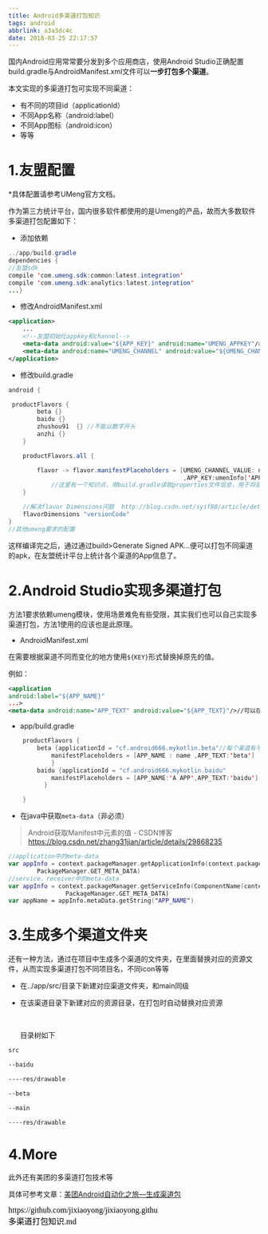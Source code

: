 ```yaml
---
title: Android多渠道打包知识
tags: android
abbrlink: a3a3dc4c
date: 2018-03-25 22:17:57
---
```


国内Android应用常常要分发到多个应用商店，使用Android Studio正确配置build.gradle与AndroidManifest.xml文件可以**一步打包多个渠道**。

本文实现的多渠道打包可实现不同渠道：

* 有不同的项目id（applicationId）
* 不同App名称（android:label）
* 不同App图标（android:icon）
* 等等



# 1.友盟配置

*具体配置请参考UMeng官方文档。

作为第三方统计平台，国内很多软件都使用的是Umeng的产品，故而大多数软件多渠道打包配置如下：

* 添加依赖

```java
../app/build.gradle
dependencies {
//友盟sdk
compile 'com.umeng.sdk:common:latest.integration'
compile 'com.umeng.sdk:analytics:latest.integration'
...}
```

* 修改AndroidManifest.xml

```xml
<application>
	...
	<!--友盟初始化appkey和channel-->
    <meta-data android:value="${APP_KEY}" android:name="UMENG_APPKEY"/>
    <meta-data android:name="UMENG_CHANNEL" android:value="${UMENG_CHANNEL_VALUE}" />
</application>
```

* 修改build.gradle

```java
android {

 productFlavors {
        beta {}
        baidu {}
        zhushou91  {} //不能以数字开头
        anzhi {}
    }

    productFlavors.all {

        flavor -> flavor.manifestPlaceholders = [UMENG_CHANNEL_VALUE: name
                                                 ,APP_KEY:umenInfo['APP_KEY']]
            //这里有一个知识点，用build.gradle读取properties文件信息，用于将部分信息统一放置在本地配置文件中，避免泄漏，若无此类要求可直接使用 APP_KEY:'da15d26d1a'等
    }

    //解决flavor Dimensions问题  http://blog.csdn.net/syif88/article/details/75009663
    flavorDimensions "versionCode"
}
//其他umeng要求的配置
```

这样编译完之后，通过通过build>Generate Signed APK...便可以打包不同渠道的apk，在友盟统计平台上统计各个渠道的App信息了。

# 2.Android Studio实现多渠道打包

方法1要求依赖umeng模块，使用场景难免有些受限，其实我们也可以自己实现多渠道打包，方法1使用的应该也是此原理。

* AndroidManifest.xml

在需要根据渠道不同而变化的地方使用`${KEY}`形式替换掉原先的值。

例如：

```xml
<application
android:label="${APP_NAME}"
...>
<meta-data android:name="APP_TEXT" android:value="${APP_TEXT}"/>//可以在java文件中获取到
```

* app/build.gradle

```java
    productFlavors {
        beta {applicationId = "cf.android666.mykotlin.beta"//每个渠道有不同的包名
            manifestPlaceholders = [APP_NAME : name ,APP_TEXT:'beta']
            }
        baidu {applicationId = "cf.android666.mykotlin.baidu"
            manifestPlaceholders = [APP_NAME:'A APP',APP_TEXT:'baidu']
          }

    }
```

* 在java中获取`meta-data`（非必须）

> Android获取Manifest中<meta-data>元素的值 - CSDN博客  https://blog.csdn.net/zhang31jian/article/details/29868235

```kotlin
//application中的meta-data
var appInfo = context.packageManager.getApplicationInfo(context.packageName,
        PackageManager.GET_META_DATA)
//service、receiver中的meta-data
var appInfo = context.packageManager.getServiceInfo(ComponentName(context,MService::class.java),
                PackageManager.GET_META_DATA)
var appName = appInfo.metaData.getString("APP_NAME")
```

# 3.生成多个渠道文件夹

还有一种方法，通过在项目中生成多个渠道的文件夹，在里面替换对应的资源文件，从而实现多渠道打包不同项目名，不同icon等等

* 在../app/src/目录下新建对应渠道文件夹，和main同级

* 在该渠道目录下新建对应的资源目录，在打包时自动替换对应资源

  ​

  目录树如下

```xml
src

--baidu

----res/drawable

--beta

--main

----res/drawable

```

# 4.More

此外还有美团的多渠道打包技术等

具体可参考文章：[美团Android自动化之旅—生成渠道包](https://tech.meituan.com/mt-apk-packaging.html)


<script src="https://jixiaoyong.github.io/js/edit_on_github.js"></script>
<iframe id="iframeid" scrolling=false height="50" frameborder="no" border="0" marginwidth="0" marginheight="0" onload="Javascript:editOnGithub()" srcdoc="<div id=&quot;url&quot;>https://github.com/jixiaoyong/jixiaoyong.github.io/blob/hexo_blog/blog/source/_posts/Android多渠道打包知识.md</div>"></iframe>
